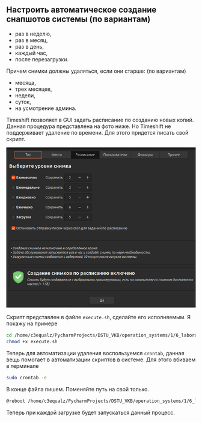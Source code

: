 ## Настроить автоматическое создание снапшотов системы (по вариантам)
- раз в неделю,
- раз в месяц,
- раз в день,
- каждый час,
- после перезагрузки.

Причем снимки должны удаляться, если они старше:
(по вариантам)
- месяца,
- трех месяцев,
- недели,
- суток,
- на усмотрение админа.

Timeshift позволяет в GUI задать расписание по созданию новых копий. 
Данная процедура представлена на фото ниже.
Но Timeshift не поддерживает удаление по времени. 
Для этого придется писать свой скрипт.  

![img.png](img.png)

Скрипт представлен в файле `execute.sh`, сделайте его исполняемым. 
Я покажу на примере 

```bash
cd /home/c3equalz/PycharmProjects/DSTU_VKB/operation_systems/1/6_laboratory/2_question
chmod +x execute.sh
```

Теперь для автоматизации удаления воспользуемся `crontab`, данная вещь помогает в автоматизации скриптов в системе. 
Для этого вбиваем в терминале

```bash
sudo crontab -e
```

В конце файла пишем. Поменяйте путь на свой только. 

```bash
@reboot /home/c3equalz/PycharmProjects/DSTU_VKB/operation_systems/1/6_laboratory/2_question/execute.sh
```

Теперь при каждой загрузке будет запускаться данный процесс. 